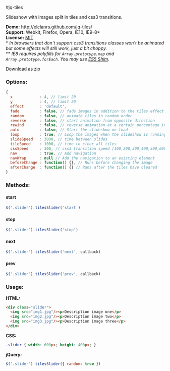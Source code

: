 #jq-tiles

Slideshow with images split in tiles and css3 transitions.

**Demo:** http://elclanrs.github.com/jq-tiles/  
**Support:** Webkit, Firefox, Opera, IE10, IE9-8*  
**License:** [MIT](http://en.wikipedia.org/wiki/MIT_License)  
\* _In browsers that don't support css3 transitions classes won't be animated but some effects will still work, just a bit choppy._  
\*\* _IE8 requires polyfills for `Array.prototype.map` and `Array.prototype.forEach`. You may use [ES5 Shim](https://github.com/kriskowal/es5-shim/)._  

[Download as zip](https://github.com/elclanrs/jq-tiles/raw/master/zip/jquery.tiles.zip)

### Options:
```javascript
{
  x            : 4, // limit 20
  y            : 4, // limit 20
  effect       : 'default',
  fade         : false, // fade images in addition to the tiles effect
  random       : false, // animate tiles in random order
  reverse      : false, // start animation from opposite direction
  rewind       : false, // reverse animation at a certain percentage in time
  auto         : false, // Start the slideshow on load
  loop         : true, // Loop the images when the slideshow is running
  slideSpeed   : 3000, // time between slides
  tileSpeed    : 1000, // time to clear all tiles
  cssSpeed     : 300, // css3 transition speed [100,200,300,400,500,600,700,800,900,1000],
  nav          : true, // Add navigation
  navWrap      : null // Add the navigation to an existing element
  beforeChange : function() {}, // Runs before changing the image
  afterChange  : function() {} // Runs after the tiles have cleared
}
```

### Methods:

#### start
```javascript
$('.slider').tilesSlider('start')
```

#### stop
```javascript
$('.slider').tilesSlider('stop')
```

#### next
```javascript
$('.slider').tilesSlider('next', callback)
```

#### prev
```javascript
$('.slider').tilesSlider('prev', callback)
```

### Usage:

**HTML:**
```html
<div class="slider">
  <img src="img1.jpg"/><p>Description image one</p>
  <img src="img2.jpg"/><p>Description image two</p>
  <img src="img3.jpg"/><p>Description image three</p>
</div>
```

**CSS:**
```css
.slider { width: 600px; height: 400px; }
```

**jQuery:**
```javascript
$('.slider').tilesSlider({ random: true })
```



